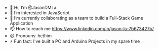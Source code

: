 - 👋 Hi, I’m @JasonDMLa
- 👀 I’m interested in JavaScript
- 🌱 I’m currently collaborating as a team to build a Full-Stack Game Application
- 📫 How to reach me https://www.linkedin.com/in/jason-la-7b673427b/
- 😄 Pronouns: he/him
- ⚡ Fun fact: I've built a PC and Arduino Projects in my spare time

<!---
JasonDMLa/JasonDMLa is a ✨ special ✨ repository because its `README.md` (this file) appears on your GitHub profile.
You can click the Preview link to take a look at your changes.
--->
